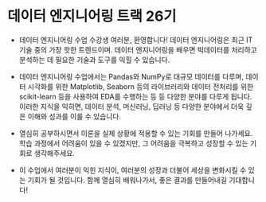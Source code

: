 # 데이터 엔지니어링 트랙 26기

* 데이터 엔지니어링 수업 수강생 여러분, 환영합니다! 데이터 엔지니어링은 최근 IT 기술 중의 가장 핫한 트렌드이며. 데이터 엔지니어링을 배우면 빅데이터를 처리하고 분석하는 데 필요한 기술과 도구를 익힐 수 있습니다.

* 데이터 엔지니어링 수업에서는 Pandas와 NumPy로 대규모 데이터를 다루며, 데이터 시각화를 위한 Matplotlib, Seaborn 등의 라이브러리와 데이터 전처리를 위한 scikit-learn 등을 사용하여 EDA를 수행하는 등 등 다양한 분야를 다루게 됩니다. 이러한 지식을 익히면, 데이터 분석, 머신러닝, 딥러닝 등 다양한 분야에서 더욱 깊은 이해와 성과를 이룰 수 있습니다.

* 열심히 공부하시면서 이론을 실제 상황에 적용할 수 있는 기회를 만들어 나가세요. 학습 과정에서 어려움이 있을 수 있겠지만, 그 어려움을 극복하고 성장할 수 있는 기회로 생각해주세요.

* 이 수업에서 여러분이 익힌 지식이, 여러분의 성장과 더불어 세상을 변화시킬 수 있는 기회가 될 것입니다. 함께 열심히 배워나가서, 좋은 결과를 만들어내길 기대합니다!
